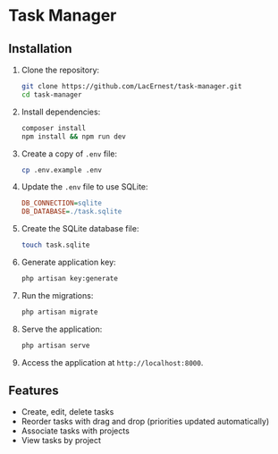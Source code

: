 # Task Manager

## Installation

1. Clone the repository:
    ```sh
    git clone https://github.com/LacErnest/task-manager.git
    cd task-manager
    ```

2. Install dependencies:
    ```sh
    composer install
    npm install && npm run dev
    ```

3. Create a copy of `.env` file:
    ```sh
    cp .env.example .env
    ```

4. Update the `.env` file to use SQLite:
    ```ini
    DB_CONNECTION=sqlite
    DB_DATABASE=./task.sqlite
    ```

5. Create the SQLite database file:
    ```sh
    touch task.sqlite
    ```

6. Generate application key:
    ```sh
    php artisan key:generate
    ```

7. Run the migrations:
    ```sh
    php artisan migrate
    ```

8. Serve the application:
    ```sh
    php artisan serve
    ```

9. Access the application at `http://localhost:8000`.

## Features

- Create, edit, delete tasks
- Reorder tasks with drag and drop (priorities updated automatically)
- Associate tasks with projects
- View tasks by project
